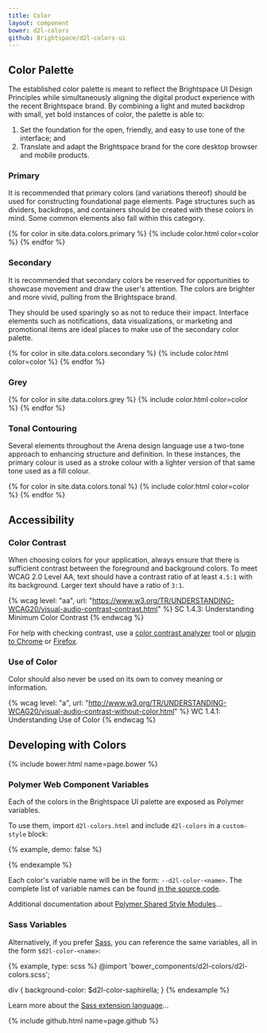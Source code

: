 ```yaml
---
title: Color
layout: component
bower: d2l-colors
github: Brightspace/d2l-colors-ui
---
```

## Color Palette

The established color palette is meant to reflect the Brightspace UI Design Principles while simultaneously aligning the digital product experience with the recent Brightspace brand. By combining a light and muted backdrop with small, yet bold instances of color, the palette is able to:
1. Set the foundation for the open, friendly, and easy to use tone of the interface; and
2. Translate and adapt the Brightspace brand for the core desktop browser and mobile products.

### Primary

It is recommended that primary colors (and variations thereof) should be used for constructing foundational page elements. Page structures such as dividers, backdrops, and containers should be created with these colors in mind. Some common elements also fall within this category.

{% for color in site.data.colors.primary %}
{% include color.html color=color %}
{% endfor %}

### Secondary

It is recommended that secondary colors be reserved for opportunities to showcase movement and draw the user's attention. The colors are brighter and more vivid, pulling from the Brightspace brand.

They should be used sparingly so as not to reduce their impact. Interface elements such as notifications, data visualizations, or marketing and promotional items are ideal places to make use of the secondary color palette.

{% for color in site.data.colors.secondary %}
{% include color.html color=color %}
{% endfor %}

### Grey

{% for color in site.data.colors.grey %}
{% include color.html color=color %}
{% endfor %}

### Tonal Contouring

Several elements throughout the Arena design language use a two-tone approach to enhancing structure and definition. In these instances, the primary colour is used as a stroke colour with a lighter version of that same tone used as a fill colour.

{% for color in site.data.colors.tonal %}
{% include color.html color=color %}
{% endfor %}

## Accessibility

### Color Contrast

When choosing colors for your application, always ensure that there is sufficient contrast between the foreground and background colors. To meet WCAG 2.0 Level AA, text should have a contrast ratio of at least `4.5:1` with its background. Larger text should have a ratio of `3:1`.

{% wcag level: "aa", url: "https://www.w3.org/TR/UNDERSTANDING-WCAG20/visual-audio-contrast-contrast.html" %}
SC 1.4.3: Understanding Minimum Color Contrast
{% endwcag %}

For help with checking contrast, use a [color contrast analyzer](http://webaim.org/resources/contrastchecker/) tool or [plugin to Chrome](https://chrome.google.com/webstore/detail/accessibility-developer-t/fpkknkljclfencbdbgkenhalefipecmb?hl=en) or [Firefox](https://addons.mozilla.org/en-US/firefox/addon/accessibility-evaluation-toolb/).

### Use of Color

Color should also never be used on its own to convey meaning or information.

{% wcag level: "a", url: "http://www.w3.org/TR/UNDERSTANDING-WCAG20/visual-audio-contrast-without-color.html" %}
WC 1.4.1: Understanding Use of Color
{% endwcag %}

## Developing with Colors

{% include bower.html name=page.bower %}

### Polymer Web Component Variables

Each of the colors in the Brightspace UI palette are exposed as Polymer variables.

To use them, import `d2l-colors.html` and include `d2l-colors` in a `custom-style` block:

{% example, demo: false %}
<head>
  <link
    rel="import"
    href="bower_components/d2l-colors/d2l-colors.html">
  <style is="custom-style" include="d2l-colors">
    div {
      background-color: var(--d2l-color-saphirella);
    }
  </style>
</head>
{% endexample %}

Each color's variable name will be in the form: `--d2l-color-<name>`. The complete list of variable names can be found [in the source code](https://github.com/Brightspace/d2l-colors-ui/blob/master/d2l-colors.html).

Additional documentation about [Polymer Shared Style Modules](https://www.polymer-project.org/1.0/docs/devguide/styling#style-modules)...

### Sass Variables

Alternatively, if you prefer [Sass](http://sass-lang.com/), you can reference the same variables, all in the form `$d2l-color-<name>`:

{% example, type: scss %}
@import 'bower_components/d2l-colors/d2l-colors.scss';

div {
  background-color: $d2l-color-saphirella;
}
{% endexample %}

Learn more about the [Sass extension language](http://sass-lang.com/)...

{% include github.html name=page.github %}
